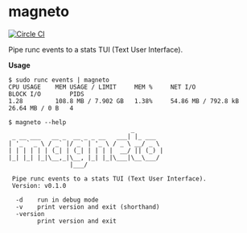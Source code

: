 # magneto

[![Circle CI](https://circleci.com/gh/jfrazelle/magneto.svg?style=svg)](https://circleci.com/gh/jfrazelle/netns)

Pipe runc events to a stats TUI (Text User Interface).

**Usage**

```console
$ sudo runc events | magneto
CPU USAGE    MEM USAGE / LIMIT     MEM %     NET I/O               BLOCK I/O        PIDS
1.28         108.8 MB / 7.902 GB   1.38%     54.86 MB / 792.8 kB   26.64 MB / 0 B   4
```

```console
$ magneto --help
                                  _
 _ __ ___   __ _  __ _ _ __   ___| |_ ___
| '_ ` _ \ / _` |/ _` | '_ \ / _ \ __/ _ \
| | | | | | (_| | (_| | | | |  __/ || (_) |
|_| |_| |_|\__,_|\__, |_| |_|\___|\__\___/
                 |___/

 Pipe runc events to a stats TUI (Text User Interface).
 Version: v0.1.0

  -d    run in debug mode
  -v    print version and exit (shorthand)
  -version
        print version and exit
```

